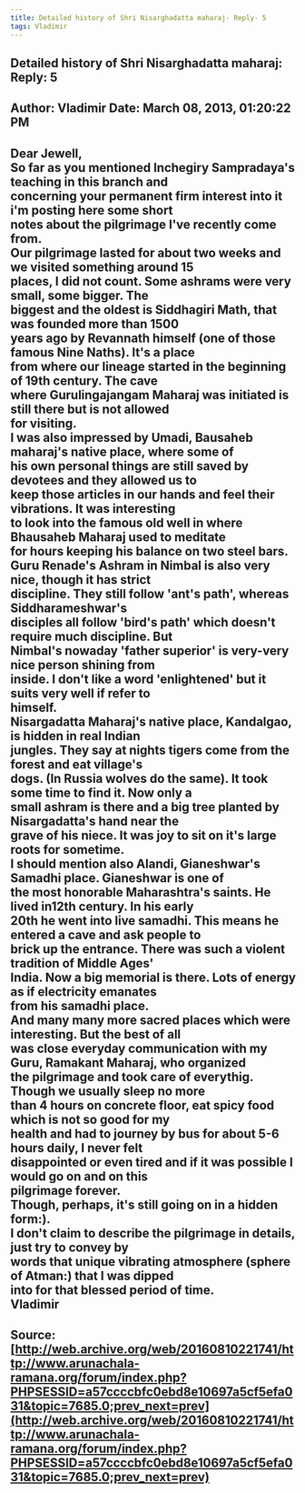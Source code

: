 ```yaml
--- 
title: Detailed history of Shri Nisarghadatta maharaj- Reply- 5   
tags: Vladimir  
---  
```

##  Detailed history of Shri Nisarghadatta maharaj: Reply: 5  
Author: Vladimir            Date: March 08, 2013, 01:20:22 PM  
---  
Dear Jewell,   
So far as you mentioned Inchegiry Sampradaya's teaching in this branch and  
concerning your permanent firm interest into it i'm posting here some short  
notes about the pilgrimage I've recently come from.   
Our pilgrimage lasted for about two weeks and we visited something around 15  
places, I did not count. Some ashrams were very small, some bigger. The  
biggest and the oldest is Siddhagiri Math, that was founded more than 1500  
years ago by Revannath himself (one of those famous Nine Naths). It's a place  
from where our lineage started in the beginning of 19th century. The cave  
where Gurulingajangam Maharaj was initiated is still there but is not allowed  
for visiting.   
I was also impressed by Umadi, Bausaheb maharaj's native place, where some of  
his own personal things are still saved by devotees and they allowed us to  
keep those articles in our hands and feel their vibrations. It was interesting  
to look into the famous old well in where Bhausaheb Maharaj used to meditate  
for hours keeping his balance on two steel bars.   
Guru Renade's Ashram in Nimbal is also very nice, though it has strict  
discipline. They still follow 'ant's path', whereas Siddharameshwar's  
disciples all follow 'bird's path' which doesn't require much discipline. But  
Nimbal's nowaday 'father superior' is very-very nice person shining from  
inside. I don't like a word 'enlightened' but it suits very well if refer to  
himself.   
Nisargadatta Maharaj's native place, Kandalgao, is hidden in real Indian  
jungles. They say at nights tigers come from the forest and eat village's  
dogs. (In Russia wolves do the same). It took some time to find it. Now only a  
small ashram is there and a big tree planted by Nisargadatta's hand near the  
grave of his niece. It was joy to sit on it's large roots for sometime.   
I should mention also Alandi, Gianeshwar's Samadhi place. Gianeshwar is one of  
the most honorable Maharashtra's saints. He lived in12th century. In his early  
20th he went into live samadhi. This means he entered a cave and ask people to  
brick up the entrance. There was such a violent tradition of Middle Ages'  
India. Now a big memorial is there. Lots of energy as if electricity emanates  
from his samadhi place.   
And many many more sacred places which were interesting. But the best of all  
was close everyday communication with my Guru, Ramakant Maharaj, who organized  
the pilgrimage and took care of everythig. Though we usually sleep no more  
than 4 hours on concrete floor, eat spicy food which is not so good for my  
health and had to journey by bus for about 5-6 hours daily, I never felt  
disappointed or even tired and if it was possible I would go on and on this  
pilgrimage forever.   
Though, perhaps, it's still going on in a hidden form:).   
I don't claim to describe the pilgrimage in details, just try to convey by  
words that unique vibrating atmosphere (sphere of Atman:) that I was dipped  
into for that blessed period of time.   
Vladimir
 ---  
Source:[http://web.archive.org/web/20160810221741/http://www.arunachala-ramana.org/forum/index.php?PHPSESSID=a57ccccbfc0ebd8e10697a5cf5efa031&topic=7685.0;prev_next=prev](http://web.archive.org/web/20160810221741/http://www.arunachala-ramana.org/forum/index.php?PHPSESSID=a57ccccbfc0ebd8e10697a5cf5efa031&topic=7685.0;prev_next=prev)   
---  

